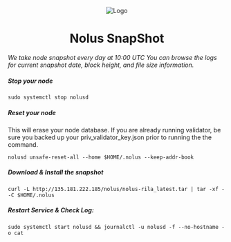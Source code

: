 <div align="center">

![Logo](https://nolus.explorers.guru/chains/nolus.png)

<h1>Nolus SnapShot</h1>


</div>

<div>
<i>We take node snapshot every day at 10:00 UTC
You can browse the logs for current snapshot date, block height, and file size information.</i>
</div>


  ##### Stop your node
`sudo systemctl stop nolusd`
##### Reset your node
This will erase your node database. If you are already running validator, be sure you backed up your priv_validator_key.json prior to running the the command.

`nolusd unsafe-reset-all --home $HOME/.nolus --keep-addr-book`
##### Download & Install the snapshot
`curl -L http://135.181.222.185/nolus/nolus-rila_latest.tar | tar -xf - -C $HOME/.nolus `
##### Restart Service & Check Log:
`sudo systemctl start nolusd && journalctl -u nolusd -f --no-hostname -o cat`

